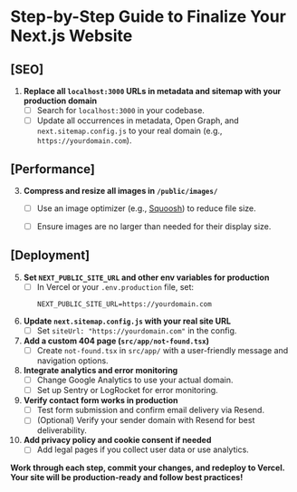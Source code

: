 # Step-by-Step Guide to Finalize Your Next.js Website

## [SEO]

1. **Replace all `localhost:3000` URLs in metadata and sitemap with your production domain**
   - [ ] Search for `localhost:3000` in your codebase.
   - [ ] Update all occurrences in metadata, Open Graph, and `next.sitemap.config.js` to your real domain (e.g., `https://yourdomain.com`).

## [Performance]

3. **Compress and resize all images in `/public/images/`**
   - [ ] Use an image optimizer (e.g., [Squoosh](https://squoosh.app/)) to reduce file size.
   - [ ] Ensure images are no larger than needed for their display size.


## [Deployment]

5. **Set `NEXT_PUBLIC_SITE_URL` and other env variables for production**
    - [ ] In Vercel or your `.env.production` file, set:
      ```
      NEXT_PUBLIC_SITE_URL=https://yourdomain.com
      ```

6. **Update `next.sitemap.config.js` with your real site URL**
    - [ ] Set `siteUrl: "https://yourdomain.com"` in the config.

7. **Add a custom 404 page (`src/app/not-found.tsx`)**
    - [ ] Create `not-found.tsx` in `src/app/` with a user-friendly message and navigation options.

8. **Integrate analytics and error monitoring**
    - [ ] Change Google Analytics to use your actual domain.
    - [ ] Set up Sentry or LogRocket for error monitoring.

9. **Verify contact form works in production**
    - [ ] Test form submission and confirm email delivery via Resend.
    - [ ] (Optional) Verify your sender domain with Resend for best deliverability.

10. **Add privacy policy and cookie consent if needed**
    - [ ] Add legal pages if you collect user data or use analytics.

**Work through each step, commit your changes, and redeploy to Vercel. Your site will be production-ready and follow best practices!**